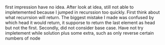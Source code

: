 first impression have no idea. After look at idea, still not able to impletemented because I jumped in recurssion too quickly. First think about what recurrsion will return. The biggest mistake I made was confused by which head it would return, it supporse to return the last element as head but not the first. Secondly, did not consider base case. Have not try impletement while solution plus some extra, such as only reverse certain numbers of node

